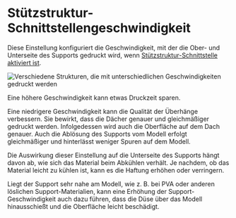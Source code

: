 Stützstruktur-Schnittstellengeschwindigkeit
====
Diese Einstellung konfiguriert die Geschwindigkeit, mit der die Ober- und Unterseite des Supports gedruckt wird, wenn [Stützstruktur-Schnittstelle aktiviert ist](../support/support_interface_enable.md).

![Verschiedene Strukturen, die mit unterschiedlichen Geschwindigkeiten gedruckt werden](../../../articles/images/speed_difference.png)

Eine höhere Geschwindigkeit kann etwas Druckzeit sparen.

Eine niedrigere Geschwindigkeit kann die Qualität der Überhänge verbessern. Sie bewirkt, dass die Dächer genauer und gleichmäßiger gedruckt werden. Infolgedessen wird auch die Oberfläche auf dem Dach genauer. Auch die Ablösung des Supports vom Modell erfolgt gleichmäßiger und hinterlässt weniger Spuren auf dem Modell.

Die Auswirkung dieser Einstellung auf die Unterseite des Supports hängt davon ab, wie sich das Material beim Abkühlen verhält. Je nachdem, ob das Material leicht zu kühlen ist, kann es die Haftung erhöhen oder verringern.

Liegt der Support sehr nahe am Modell, wie z. B. bei PVA oder anderen löslichen Support-Materialien, kann eine Erhöhung der Support-Geschwindigkeit auch dazu führen, dass die Düse über das Modell hinausschießt und die Oberfläche leicht beschädigt.